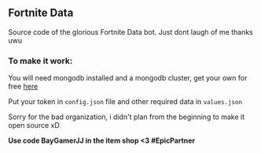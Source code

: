 ## Fortnite Data

Source code of the glorious Fortnite Data bot. Just dont laugh of me thanks uwu

### To make it work:

You will need mongodb installed and a mongodb cluster, get your own for free [here](https://www.mongodb.com/cloud/atlas/register?utm_source=vscode&utm_medium=product&utm_campaign=VS%20code%20extension)

Put your token in `config.json` file and other required data in `values.json`

Sorry for the bad organization, i didn't plan from the beginning to make it open source xD


**Use code BayGamerJJ in the item shop <3 #EpicPartner**